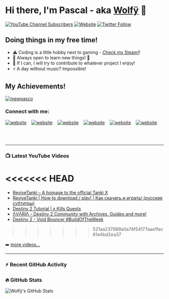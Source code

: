 # Hi there, I'm Pascal - aka [Wolfÿ][youtube] 👋 

[![YouTube Channel Subscribers](https://img.shields.io/youtube/channel/subscribers/UCIJguCB_U3LQ6Cbx8OANU9A?logo=youtube&logoColor=red&style=for-the-badge)][youtube]
[![Website](https://img.shields.io/website?label=avariaxyz.win&style=for-the-badge&url=https://avariaxyz.win/)](https://avariaxyz.win/)
[![Twitter Follow](https://img.shields.io/twitter/follow/mewpasco?color=1DA1F2&logo=x&style=for-the-badge)](https://twitter.com/intent/follow?original_referer=https%3A%2F%2Fgithub.com%2Fmewpasco&screen_name=Wolfÿ)

## Doing things in my free time!

- ⚠️ Coding is a little hobby next to gaming - [Check my Steam!][steam]!
- 🌱 Always open to learn new things! 🤣
- 👯 If I can, I will try to contribute to whatever project I enjoy!
- ⚡ A day without music? Impossible!

## My Achievements!

<p align="left"> <a href="https://github.com/ryo-ma/github-profile-trophy"><img src="https://github-profile-trophy.vercel.app/?username=mewpasco" alt="mewpasco" /></a> </p>

### Connect with me:


[![website](./img/github.svg)](https://avariaxyz.win/)
&nbsp;&nbsp;
[![website](./img/discord.svg)](https://discord.gg/avia)
&nbsp;&nbsp;
[![website](./img/twitch.svg)](https://twitch.tv/mewpasco)
&nbsp;&nbsp;
[![website](./img/youtube.svg)](https://youtube.com/mewpasco)
&nbsp;&nbsp;
[![website](./img/x-twitter.svg)](https://x.com/mewpasco)
&nbsp;&nbsp;
[![website](./img/instagram.svg)](https://instagram.com/mewpasco)

<br />
<br />

---

### 📺 Latest YouTube Videos

<!-- YOUTUBE:START -->
<<<<<<< HEAD
=======
- [ReviveTanki – A homage to the official Tanki X](https://www.youtube.com/watch?v=MksHtY5TZe8)
- [ReviveTanki | How to download / play! | Как скачать и играть! &lpar;русские субтитры&rpar;](https://www.youtube.com/watch?v=XQh4FMQqeu4)
- [Destiny 2 Tutorial | x Kills Quests](https://www.youtube.com/watch?v=xVMb2wdE0do)
- [ΛVΛRIΛ - Destiny 2 Community with Archives, Guides and more!](https://www.youtube.com/watch?v=Q3XIGciTToI)
- [Destiny 2 - Void Bouncer #BuildOfTheWeek](https://www.youtube.com/watch?v=PZYJtw64iBo)
>>>>>>> 521aa237989a0a74f54177aae1fac61e4bd2ea37
<!-- YOUTUBE:END -->

➡️ [more videos...](https://youtube.com/mewpasco)

---

### :zap: Recent GitHub Activity
  
<!--START_SECTION:activity-->
<!--END_SECTION:activity-->

### :fire: GitHub Stats

<img align="left" alt="Wolfÿ's GitHub Stats" src="https://github-readme-stats-fork-neon.vercel.app/api?username=mewpasco&show_icons=true&hide_border=false&title_color=ff652f&icon_color=FFE400&bg_color=09131B&text_color=ffffff&border_color=0c1a25" />


[website]: https://avariaxyz.win/
[steam]: https://steamcommunity.com/id/mewpasco/
[twitter]: https://twitter.com/mewpasco
[youtube]: https://youtube.com/mewpasco
[instagram]: https://instagram.com/mewpasco
[discord]: https://discord.gg/avia